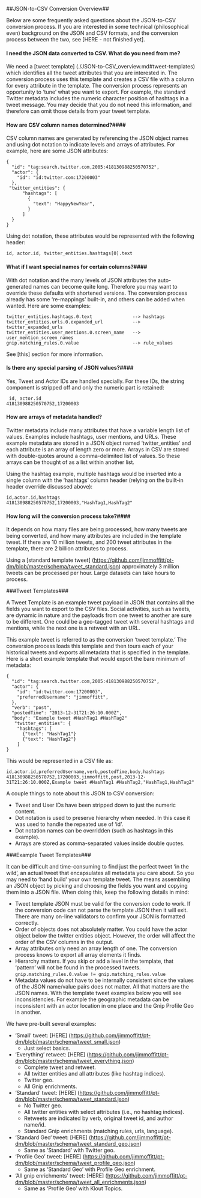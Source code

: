##JSON-to-CSV Conversion Overview##

Below are some frequently asked questions about the JSON-to-CSV conversion process. If 
you are interested in some technical (philosophical even) background on the JSON and CSV formats, and the conversion process between the two, see [HERE - not finished yet].  

#### I need the JSON data converted to CSV. What do you need from me? ####
We need a [tweet template] (./JSON-to-CSV_overview.md#tweet-templates) which identifies all the tweet attributes that you are interested in. The conversion process uses this template and creates a CSV file with a column for every attribute in the template. The conversion process represents an opportunity to ‘tune’ what you want to export. For example, the standard Twitter metadata includes the numeric character position of hashtags in a tweet message. You may decide that you do not need this information, and therefore can omit those details from your tweet template.

#### How are CSV column names determined?####

CSV column names are generated by referencing the JSON object names and using dot notation to indicate levels and arrays of attributes. For example, here are some JSON attributes:   

```
{
  "id": "tag:search.twitter.com,2005:418130988250570752",
  "actor": {
    "id": "id:twitter.com:17200003"
  },
 "twitter_entities": {
      "hashtags": [
        {
          "text": "HappyNewYear",
        }
      ]
  }
}
```

Using dot notation, these attributes would be represented with the following header:

```
id, actor.id, twitter_entities.hashtags[0].text
```

#### What if I want special names for certain columns?####
With dot notation and the many levels of JSON attributes the auto-generated names can become quite long.  Therefore you may want to override these defaults with shortened versions. The conversion process already has some ‘re-mappings’ built-in, and others can be added when wanted.  Here are some examples:

```
twitter_entities.hashtags.0.text               --> hashtags
twitter_entities.urls.0.expanded_url           --> twitter_expanded_urls
twitter_entities.user_mentions.0.screen_name   --> user_mention_screen_names
gnip.matching_rules.0.value                    --> rule_values
```

See [this] section for more information.


#### Is there any special parsing of JSON values?####
Yes, Tweet and Actor IDs are handled specially. For these IDs, the string component is stripped off and only the numeric part is retained:

```
 id, actor.id
418130988250570752,17200003
```


#### How are arrays of metadata handled? ####

Twitter metadata include many attributes that have a variable length list of values. Examples include hashtags, user mentions, and URLs. These example metadata are stored in a JSON object named ‘twitter_entities’ and each attribute is an array of length zero or more.  Arrays in CSV are stored with double-quotes around a comma-delimited list of values. So these arrays can be thought of as a list within another list.  

Using the hashtag example, multiple hashtags would be inserted into a single column with the ‘hashtags’ column header (relying on the built-in header override discussed above):

```
id,actor.id,hashtags
418130988250570752,17200003,"HashTag1,HashTag2"
```

#### How long will the conversion process take?####
It depends on how many files are being processed, how many tweets are being converted, and how many attributes are included in the template tweet. If there are 10 million tweets, and 200 tweet attributes in the template, there are 2 billion attributes to process.

Using a [standard template tweet] (https://github.com/jimmoffitt/pt-dm/blob/master/schema/tweet_standard.json) approximately 3 million tweets can be processed per hour. Large datasets can take hours to process. 


###Tweet Templates###

A Tweet Template is an example tweet payload in JSON that contains all the fields you want to export to the CSV files. Social activities, such as tweets, are dynamic in nature and the payloads from one tweet to another are sure to be different. One could be a geo-tagged tweet with several hashtags and mentions, while the next one is a retweet with an URL.  

This example tweet is referred to as the conversion ‘tweet template.’ The conversion process loads this template and then tours each of your historical tweets and exports all metadata that is specified in the template. Here is a short example template that would export the bare minimum of metadata:

```
{
  "id": "tag:search.twitter.com,2005:418130988250570752",
  "actor": {
    "id": "id:twitter.com:17200003",
    "preferredUsername": "jimmoffitt",
  },
  "verb": "post",
  "postedTime": "2013-12-31T21:26:10.000Z",
  "body": "Example tweet #HashTag1 #HashTag2"
   "twitter_entities": {
    "hashtags": [
      {"text": "HashTag1"}
      {"text": "HashTag2"}
    ]
}
```

This would be represented in a CSV file as:

```
id,actor.id,preferredUsername,verb,postedTime,body,hashtags
418130988250570752,17200003,jimmoffitt,post,2013-12-31T21:26:10.000Z,Example tweet #HashTag1 #HashTag2,"HashTag1,HashTag2"
```

A couple things to note about this JSON to CSV conversion:

+ Tweet and User IDs have been stripped down to just the numeric content.
+ Dot notation is used to preserve hierarchy when needed. In this case it was used to handle the repeated use of ‘id’. 
+ Dot notation names can be overridden (such as hashtags in this example).
+ Arrays are stored as comma-separated values inside double quotes.


###Example Tweet Templates###

It can be difficult and time-consuming to find just the perfect tweet ‘in the wild’, an actual tweet that encapsulates all metadata you care about. So you may need to ‘hand build’ your own template tweet. The means assembling an JSON object by picking and choosing the fields you want and copying them into a JSON file. When doing this, keep the following details in mind:

+ Tweet template JSON must be valid for the conversion code to work. If the conversion code can not parse the template JSON then it will exit. There are many on-line validators to confirm your JSON is formatted correctly.
+ Order of objects does not absolutely matter.  You could have the actor object below the twitter entities object. However, the order will affect the order of the CSV columns in the output.
+ Array attributes only need an array length of one. The conversion process knows to export all array elements it finds.
+ Hierarchy matters. If you skip or add a level in the template, that ‘pattern’ will not be found in the processed tweets. ``` gnip.matching_rules.0.value != gnip.matching_rules.value ``` 
+ Metadata values do not have to be internally consistent since the values of the JSON name/value pairs does not matter. All that matters are the JSON names. With the template tweet examples below you will see inconsistencies. For example the geographic metadata can be inconsistent with an actor location in one place and the Gnip Profile Geo in another. 

We have pre-built several examples:
+ ‘Small’ tweet: [HERE] (https://github.com/jimmoffitt/pt-dm/blob/master/schema/tweet_small.json)
     + Just select basics.
+ ‘Everything’ retweet: [HERE] (https://github.com/jimmoffitt/pt-dm/blob/master/schema/tweet_everything.json)  
     + Complete tweet and retweet. 
     + All twitter entities and all attributes (like hashtag indices). 
     + Twitter geo.
     + All Gnip enrichments. 
+ ‘Standard’ tweet: [HERE] (https://github.com/jimmoffitt/pt-dm/blob/master/schema/tweet_standard.json) 
     + No Twitter geo.
     + All twitter entities with select attributes (i.e., no hashtag indices). 
     + Retweets are indicated by verb, original tweet id, and author name/id.
     + Standard Gnip enrichments (matching rules, urls, language).
+ ‘Standard Geo‘ tweet: [HERE] (https://github.com/jimmoffitt/pt-dm/blob/master/schema/tweet_standard_geo.json) 
     + Same as ‘Standard’ with Twitter geo.
+ ‘Profile Geo’ tweet: [HERE] (https://github.com/jimmoffitt/pt-dm/blob/master/schema/tweet_profile_geo.json) 
     + Same as ‘Standard Geo’ with Profile Geo enrichment.
+ ‘All gnip enrichments’ tweet: [HERE] (https://github.com/jimmoffitt/pt-dm/blob/master/schema/tweet_all_enrichments.json) 
     + Same as ‘Profile Geo’ with Klout Topics.



